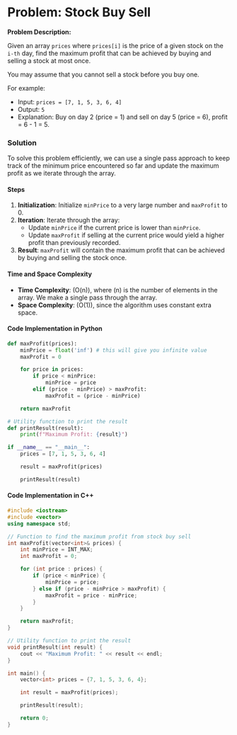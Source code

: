 # Problem: Stock Buy Sell

**Problem Description:**

Given an array `prices` where `prices[i]` is the price of a given stock on the `i-th` day, find the maximum profit that can be achieved by buying and selling a stock at most once.

You may assume that you cannot sell a stock before you buy one.

For example:

- Input: `prices = [7, 1, 5, 3, 6, 4]`
- Output: `5`
- Explanation: Buy on day 2 (price = 1) and sell on day 5 (price = 6), profit = 6 - 1 = 5.

### Solution

To solve this problem efficiently, we can use a single pass approach to keep track of the minimum price encountered so far and update the maximum profit as we iterate through the array.

#### Steps

1. **Initialization**: Initialize `minPrice` to a very large number and `maxProfit` to 0.
2. **Iteration**: Iterate through the array:
   - Update `minPrice` if the current price is lower than `minPrice`.
   - Update `maxProfit` if selling at the current price would yield a higher profit than previously recorded.
3. **Result**: `maxProfit` will contain the maximum profit that can be achieved by buying and selling the stock once.

#### Time and Space Complexity

- **Time Complexity**: \(O(n)\), where \(n\) is the number of elements in the array. We make a single pass through the array.
- **Space Complexity**: \(O(1)\), since the algorithm uses constant extra space.

#### Code Implementation in Python

```python
def maxProfit(prices):
    minPrice = float('inf') # this will give you infinite value
    maxProfit = 0

    for price in prices:
        if price < minPrice:
            minPrice = price
        elif (price - minPrice) > maxProfit:
            maxProfit = (price - minPrice)

    return maxProfit

# Utility function to print the result
def printResult(result):
    print(f"Maximum Profit: {result}")

if __name__ == "__main__":
    prices = [7, 1, 5, 3, 6, 4]

    result = maxProfit(prices)

    printResult(result)

```

#### Code Implementation in C++

```cpp
#include <iostream>
#include <vector>
using namespace std;

// Function to find the maximum profit from stock buy sell
int maxProfit(vector<int>& prices) {
    int minPrice = INT_MAX;
    int maxProfit = 0;

    for (int price : prices) {
        if (price < minPrice) {
            minPrice = price;
        } else if (price - minPrice > maxProfit) {
            maxProfit = price - minPrice;
        }
    }

    return maxProfit;
}

// Utility function to print the result
void printResult(int result) {
    cout << "Maximum Profit: " << result << endl;
}

int main() {
    vector<int> prices = {7, 1, 5, 3, 6, 4};

    int result = maxProfit(prices);

    printResult(result);

    return 0;
}
```
